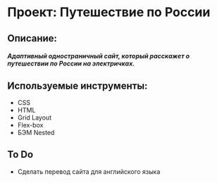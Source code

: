 # Проект: Путешествие по России
## Описание:
#### _Адаптивный одностраничный сайт, который расскажет о путешествии по России на электричках._
## Используемые инструменты:
- CSS
- HTML
- Grid Layout
- Flex-box
- БЭМ Nested
## To Do
- Сделать перевод сайта для английского языка
